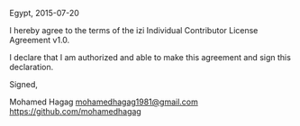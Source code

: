 Egypt, 2015-07-20

I hereby agree to the terms of the izi Individual Contributor License
Agreement v1.0.

I declare that I am authorized and able to make this agreement and sign this
declaration.

Signed,

Mohamed Hagag mohamedhagag1981@gmail.com https://github.com/mohamedhagag

